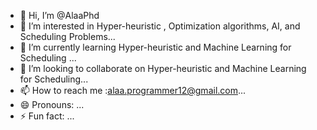 - 👋 Hi, I’m @AlaaPhd
- 👀 I’m interested in Hyper-heuristic , Optimization algorithms, AI, and Scheduling Problems...
- 🌱 I’m currently learning Hyper-heuristic and Machine Learning for Scheduling ...
- 💞️ I’m looking to collaborate on   Hyper-heuristic and Machine Learning for Scheduling...
- 📫 How to reach me :alaa.programmer12@gmail.com...
- 😄 Pronouns: ...
- ⚡ Fun fact: ...

<!---
AlaaPhd/AlaaPhd is a ✨ special ✨ repository because its `README.md` (this file) appears on your GitHub profile.
You can click the Preview link to take a look at your changes.
--->
